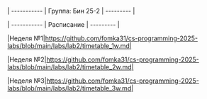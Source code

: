 | ----------- |   Группа: Бин 25-2   | --------- |

| ----------- |      Расписание      | --------- |

|Неделя №1|https://github.com/fomka31/cs-programming-2025-labs/blob/main/labs/lab2/timetable_1w.md|

|Неделя №2|https://github.com/fomka31/cs-programming-2025-labs/blob/main/labs/lab2/timetable_2w.md|

|Неделя №3|https://github.com/fomka31/cs-programming-2025-labs/blob/main/labs/lab2/timetable_3w.md|

